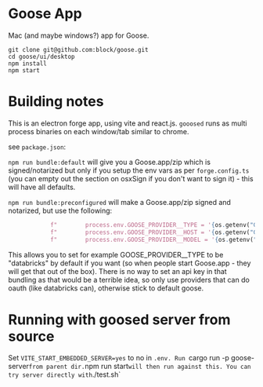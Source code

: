 # Goose App

Mac (and maybe windows?) app for Goose. 

```
git clone git@github.com:block/goose.git
cd goose/ui/desktop
npm install
npm start
```

# Building notes

This is an electron forge app, using vite and react.js. `gooosed` runs as multi process binaries on each window/tab similar to chrome.

see `package.json`: 

`npm run bundle:default` will give you a Goose.app/zip which is signed/notarized but only if you setup the env vars as per `forge.config.ts` (you can empty out the section on osxSign if you don't want to sign it) - this will have all defaults.

`npm run bundle:preconfigured` will make a Goose.app/zip signed and notarized, but use the following:

```python
            f"        process.env.GOOSE_PROVIDER__TYPE = '{os.getenv("GOOSE_BUNDLE_TYPE")}';",
            f"        process.env.GOOSE_PROVIDER__HOST = '{os.getenv("GOOSE_BUNDLE_HOST")}';",
            f"        process.env.GOOSE_PROVIDER__MODEL = '{os.getenv("GOOSE_BUNDLE_MODEL")}';"
```

This allows you to set for example GOOSE_PROVIDER__TYPE to be "databricks" by default if you want (so when people start Goose.app - they will get that out of the box). There is no way to set an api key in that bundling as that would be a terrible idea, so only use providers that can do oauth (like databricks can), otherwise stick to default goose.


# Running with goosed server from source

Set `VITE_START_EMBEDDED_SERVER=yes` to no in `.env.
Run `cargo run -p goose-server` from parent dir.
`npm run start` will then run against this.
You can try server directly with `./test.sh`
